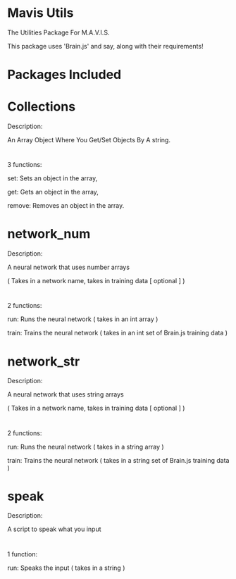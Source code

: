 # Mavis Utils 

The Utilities Package For M.A.V.I.S.

This package uses 'Brain.js' and say, along with their requirements!

# Packages Included

# Collections

Description:

An Array Object Where You Get/Set Objects By A string.

#

3 functions:

set: Sets an object in the array, 

get: Gets an object in the array, 

remove: Removes an object in the array.

# network_num

Description:

A neural network that uses number arrays

( Takes in a network name, takes in training data [ optional ] )

#

2 functions:

run: Runs the neural network ( takes in an int array )

train: Trains the neural network ( takes in an int set of Brain.js training data )

# network_str

Description:

A neural network that uses string arrays

( Takes in a network name, takes in training data [ optional ] )

#

2 functions:

run: Runs the neural network ( takes in a string array )

train: Trains the neural network ( takes in a string set of Brain.js training data )

# speak

Description:

A script to speak what you input

#

1 function:

run: Speaks the input ( takes in a string )
